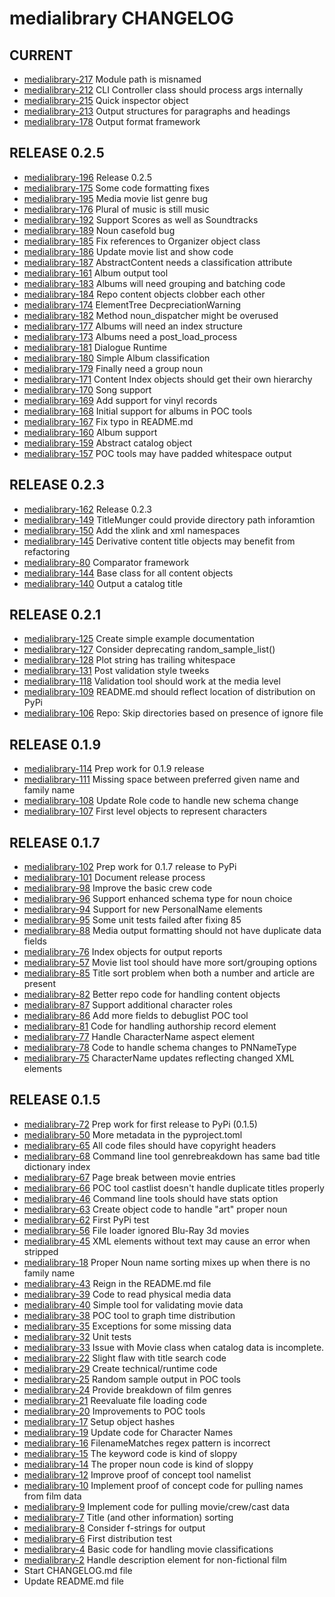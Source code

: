 medialibrary CHANGELOG
======================

## CURRENT
 - [medialibrary-217](https://github.com/cjcodeproj/medialibrary/issues/217) Module path is misnamed
 - [medialibrary-212](https://github.com/cjcodeproj/medialibrary/issues/212) CLI Controller class should process args internally
 - [medialibrary-215](https://github.com/cjcodeproj/medialibrary/issues/215) Quick inspector object
 - [medialibrary-213](https://github.com/cjcodeproj/medialibrary/issues/213) Output structures for paragraphs and headings
 - [medialibrary-178](https://github.com/cjcodeproj/medialibrary/issues/178) Output format framework

## RELEASE 0.2.5
 - [medialibrary-196](https://github.com/cjcodeproj/medialibrary/issues/196) Release 0.2.5
 - [medialibrary-175](https://github.com/cjcodeproj/medialibrary/issues/175) Some code formatting fixes
 - [medialibrary-195](https://github.com/cjcodeproj/medialibrary/issues/195) Media movie list genre bug
 - [medialibrary-176](https://github.com/cjcodeproj/medialibrary/issues/176) Plural of music is still music
 - [medialibrary-192](https://github.com/cjcodeproj/medialibrary/issues/192) Support Scores as well as Soundtracks
 - [medialibrary-189](https://github.com/cjcodeproj/medialibrary/issues/189) Noun casefold bug
 - [medialibrary-185](https://github.com/cjcodeproj/medialibrary/issues/185) Fix references to Organizer object class
 - [medialibrary-186](https://github.com/cjcodeproj/medialibrary/issues/186) Update movie list and show code
 - [medialibrary-187](https://github.com/cjcodeproj/medialibrary/issues/187) AbstractContent needs a classification attribute
 - [medialibrary-161](https://github.com/cjcodeproj/medialibrary/issues/161) Album output tool
 - [medialibrary-183](https://github.com/cjcodeproj/medialibrary/issues/183) Albums will need grouping and batching code
 - [medialibrary-184](https://github.com/cjcodeproj/medialibrary/issues/184) Repo content objects clobber each other
 - [medialibrary-174](https://github.com/cjcodeproj/medialibrary/issues/174) ElementTree DecpreciationWarning
 - [medialibrary-182](https://github.com/cjcodeproj/medialibrary/issues/182) Method noun_dispatcher might be overused
 - [medialibrary-177](https://github.com/cjcodeproj/medialibrary/issues/177) Albums will need an index structure
 - [medialibrary-173](https://github.com/cjcodeproj/medialibrary/issues/173) Albums need a post_load_process
 - [medialibrary-181](https://github.com/cjcodeproj/medialibrary/issues/181) Dialogue Runtime
 - [medialibrary-180](https://github.com/cjcodeproj/medialibrary/issues/180) Simple Album classification
 - [medialibrary-179](https://github.com/cjcodeproj/medialibrary/issues/179) Finally need a group noun
 - [medialibrary-171](https://github.com/cjcodeproj/medialibrary/issues/171) Content Index objects should get their own hierarchy
 - [medialibrary-170](https://github.com/cjcodeproj/medialibrary/issues/170) Song support
 - [medialibrary-169](https://github.com/cjcodeproj/medialibrary/issues/169) Add support for vinyl records
 - [medialibrary-168](https://github.com/cjcodeproj/medialibrary/issues/168) Initial support for albums in POC tools
 - [medialibrary-167](https://github.com/cjcodeproj/medialibrary/issues/167) Fix typo in README.md
 - [medialibrary-160](https://github.com/cjcodeproj/medialibrary/issues/160) Album support
 - [medialibrary-159](https://github.com/cjcodeproj/medialibrary/issues/159) Abstract catalog object
 - [medialibrary-157](https://github.com/cjcodeproj/medialibrary/issues/157) POC tools may have padded whitespace output

## RELEASE 0.2.3
 - [medialibrary-162](https://github.com/cjcodeproj/medialibrary/issues/162) Release 0.2.3
 - [medialibrary-149](https://github.com/cjcodeproj/medialibrary/issues/149) TitleMunger could provide directory path inforamtion
 - [medialibrary-150](https://github.com/cjcodeproj/medialibrary/issues/150) Add the xlink and xml namespaces
 - [medialibrary-145](https://github.com/cjcodeproj/medialibrary/issues/145) Derivative content title objects may benefit from refactoring
 - [medialibrary-80](https://github.com/cjcodeproj/medialibrary/issues/80) Comparator framework
 - [medialibrary-144](https://github.com/cjcodeproj/medialibrary/issues/144) Base class for all content objects
 - [medialibrary-140](https://github.com/cjcodeproj/medialibrary/issues/140) Output a catalog title

## RELEASE 0.2.1
 - [medialibrary-125](https://github.com/cjcodeproj/medialibrary/issues/125) Create simple example documentation
 - [medialibrary-127](https://github.com/cjcodeproj/medialibrary/issues/127) Consider deprecating random_sample_list()
 - [medialibrary-128](https://github.com/cjcodeproj/medialibrary/issues/128) Plot string has trailing whitespace
 - [medialibrary-131](https://github.com/cjcodeproj/medialibrary/issues/131) Post validation style tweeks
 - [medialibrary-118](https://github.com/cjcodeproj/medialibrary/issues/118) Validation tool should work at the media level
 - [medialibrary-109](https://github.com/cjcodeproj/medialibrary/issues/109) README.md should reflect location of distribution on PyPi
 - [medialibrary-106](https://github.com/cjcodeproj/medialibrary/issues/106) Repo: Skip directories based on presence of ignore file


## RELEASE 0.1.9
 - [medialibrary-114](https://github.com/cjcodeproj/medialibrary/issues/114) Prep work for 0.1.9 release
 - [medialibrary-111](https://github.com/cjcodeproj/medialibrary/issues/111) Missing space between preferred given name and family name
 - [medialibrary-108](https://github.com/cjcodeproj/medialibrary/issues/108) Update Role code to handle new schema change
 - [medialibrary-107](https://github.com/cjcodeproj/medialibrary/issues/107) First level objects to represent characters


## RELEASE 0.1.7
 - [medialibrary-102](https://github.com/cjcodeproj/medialibrary/issues/102) Prep work for 0.1.7 release to PyPi
 - [medialibrary-101](https://github.com/cjcodeproj/medialibrary/issues/101) Document release process
 - [medialibrary-98](https://github.com/cjcodeproj/medialibrary/issues/98) Improve the basic crew code
 - [medialibrary-96](https://github.com/cjcodeproj/medialibrary/issues/96) Support enhanced schema type for noun choice
 - [medialibrary-94](https://github.com/cjcodeproj/medialibrary/issues/94) Support for new PersonalName elements
 - [medialibrary-95](https://github.com/cjcodeproj/medialibrary/issues/95) Some unit tests failed after fixing 85
 - [medialibrary-88](https://github.com/cjcodeproj/medialibrary/issues/88) Media output formatting should not have duplicate data fields
 - [medialibrary-76](https://github.com/cjcodeproj/medialibrary/issues/76) Index objects for output reports
 - [medialibrary-57](https://github.com/cjcodeproj/medialibrary/issues/57) Movie list tool should have more sort/grouping options
 - [medialibrary-85](https://github.com/cjcodeproj/medialibrary/issues/85) Title sort problem when both a number and article are present
 - [medialibrary-82](https://github.com/cjcodeproj/medialibrary/issues/82) Better repo code for handling content objects
 - [medialibrary-87](https://github.com/cjcodeproj/medialibrary/issues/87) Support additional character roles
 - [medialibrary-86](https://github.com/cjcodeproj/medialibrary/issues/86) Add more fields to debuglist POC tool
 - [medialibrary-81](https://github.com/cjcodeproj/medialibrary/issues/81) Code for handling authorship record element
 - [medialibrary-77](https://github.com/cjcodeproj/medialibrary/issues/77) Handle CharacterName aspect element
 - [medialibrary-78](https://github.com/cjcodeproj/medialibrary/issues/78) Code to handle schema changes to PNNameType
 - [medialibrary-75](https://github.com/cjcodeproj/medialibrary/issues/75) CharacterName updates reflecting changed XML elements


## RELEASE 0.1.5
 - [medialibrary-72](https://github.com/cjcodeproj/medialibrary/issues/72) Prep work for first release to PyPi (0.1.5)
 - [medialibrary-50](https://github.com/cjcodeproj/medialibrary/issues/50) More metadata in the pyproject.toml
 - [medialibrary-65](https://github.com/cjcodeproj/medialibrary/issues/65) All code files should have copyright headers
 - [medialibrary-68](https://github.com/cjcodeproj/medialibrary/issues/68) Command line tool genrebreakdown has same bad title dictionary index
 - [medialibrary-67](https://github.com/cjcodeproj/medialibrary/issues/67) Page break between movie entries
 - [medialibrary-66](https://github.com/cjcodeproj/medialibrary/issues/66) POC tool castlist doesn't handle duplicate titles properly
 - [medialibrary-46](https://github.com/cjcodeproj/medialibrary/issues/46) Command line tools should have stats option
 - [medialibrary-63](https://github.com/cjcodeproj/medialibrary/issues/63) Create object code to handle "art" proper noun
 - [medialibrary-62](https://github.com/cjcodeproj/medialibrary/issues/62) First PyPi test
 - [medialibrary-56](https://github.com/cjcodeproj/medialibrary/issues/56) File loader ignored Blu-Ray 3d movies
 - [medialibrary-45](https://github.com/cjcodeproj/medialibrary/issues/45) XML elements without text may cause an error when stripped
 - [medialibrary-18](https://github.com/cjcodeproj/medialibrary/issues/18) Proper Noun name sorting mixes up when there is no family name
 - [medialibrary-43](https://github.com/cjcodeproj/medialibrary/issues/43) Reign in the README.md file
 - [medialibrary-39](https://github.com/cjcodeproj/medialibrary/issues/39) Code to read physical media data
 - [medialibrary-40](https://github.com/cjcodeproj/medialibrary/issues/40) Simple tool for validating movie data
 - [medialibrary-38](https://github.com/cjcodeproj/medialibrary/issues/38) POC tool to graph time distribution
 - [medialibrary-35](https://github.com/cjcodeproj/medialibrary/issues/35) Exceptions for some missing data
 - [medialibrary-32](https://github.com/cjcodeproj/medialibrary/issues/32) Unit tests
 - [medialibrary-33](https://github.com/cjcodeproj/medialibrary/issues/33) Issue with Movie class when catalog data is incomplete.
 - [medialibrary-22](https://github.com/cjcodeproj/medialibrary/issues/22) Slight flaw with title search code
 - [medialibrary-29](https://github.com/cjcodeproj/medialibrary/issues/29) Create technical/runtime code
 - [medialibrary-25](https://github.com/cjcodeproj/medialibrary/issues/25) Random sample output in POC tools
 - [medialibrary-24](https://github.com/cjcodeproj/medialibrary/issues/24) Provide breakdown of film genres
 - [medialibrary-21](https://github.com/cjcodeproj/medialibrary/issues/21) Reevaluate file loading code
 - [medialibrary-20](https://github.com/cjcodeproj/medialibrary/issues/20) Improvements to POC tools
 - [medialibrary-17](https://github.com/cjcodeproj/medialibrary/issues/17) Setup object hashes
 - [medialibrary-19](https://github.com/cjcodeproj/medialibrary/issues/19) Update code for Character Names
 - [medialibrary-16](https://github.com/cjcodeproj/medialibrary/issues/16) FilenameMatches regex pattern is incorrect
 - [medialibrary-15](https://github.com/cjcodeproj/medialibrary/issues/15) The keyword code is kind of sloppy
 - [medialibrary-14](https://github.com/cjcodeproj/medialibrary/issues/14) The proper noun code is kind of sloppy
 - [medialibrary-12](https://github.com/cjcodeproj/medialibrary/issues/12) Improve proof of concept tool namelist
 - [medialibrary-10](https://github.com/cjcodeproj/medialibrary/issues/10) Implement proof of concept code for pulling names from film data
 - [medialibrary-9](https://github.com/cjcodeproj/medialibrary/issues/9) Implement code for pulling movie/crew/cast data
 - [medialibrary-7](https://github.com/cjcodeproj/medialibrary/issues/7) Title (and other information) sorting
 - [medialibrary-8](https://github.com/cjcodeproj/medialibrary/issues/8) Consider f-strings for output
 - [medialibrary-6](https://github.com/cjcodeproj/medialibrary/issues/6) First distribution test
 - [medialibrary-4](https://github.com/cjcodeproj/medialibrary/issues/4) Basic code for handling movie classifications
 - [medialibrary-2](https://github.com/cjcodeproj/medialibrary/issues/2) Handle description element for non-fictional film
 - Start CHANGELOG.md file
 - Update README.md file

